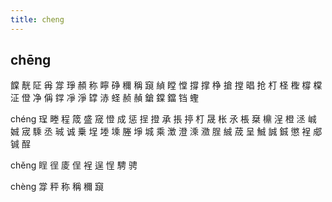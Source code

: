 ```yaml
---
title: cheng
---
```


## chēng
饓
靗
阷
爯
牚
琤
頳
称
矃
碀
穪
稱
竀
緽
瞠
憆
撐
撑
棦
搶
摚
晿
抢
朾
柽
檉
橕
橖
泟
僜
净
偁
鐣
凈
淨
罉
浾
蛏
赪
赬
鎗
鏿
鐺
铛
蟶




chéng
珵
畻
程
筬
盛
窚
憕
成
惩
挰
撜
承
掁
揨
朾
晟
枨
氶
棖
椉
檙
浧
橙
洆
峸
娍
宬
騬
丞
珹
诚
乗
埕
堘
塖
塍
埩
城
乘
澂
澄
溗
瀓
脭
絾
荿
呈
鯎
誠
鋮
懲
裎
郕
铖
酲

























chěng
睈
徎
庱
侱
裎
逞
悜
騁
骋

chèng
牚
秤
称
稱
穪
竀
